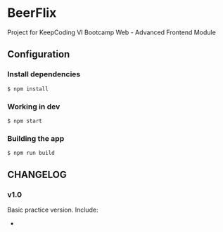 # BeerFlix

Project for KeepCoding VI Bootcamp Web - Advanced Frontend Module

## Configuration

### Install dependencies

```shell
$ npm install
```

### Working in dev

```shell
$ npm start
```

### Building the app
```shell
$ npm run build
```

## CHANGELOG

### v1.0

Basic practice version. Include:

*